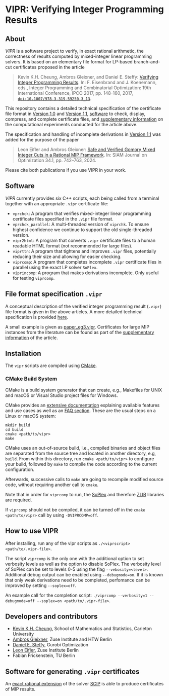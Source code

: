 # VIPR: Verifying Integer Programming Results

## About

*VIPR* is a software project to verify, in exact rational arithmetic, the correctness of results computed by mixed-integer linear programming solvers.  It is based on an elementary file format for LP-based branch-and-cut certificates proposed in the article

> Kevin K.H. Cheung, Ambros Gleixner, and Daniel E. Steffy: [Verifying Integer Programming Results](http://dx.doi.org/10.1007/978-3-319-59250-3_13). In: F. Eisenbrand and J. Koenemann, eds., Integer Programming and Combinatorial Optimization: 19th International Conference, IPCO 2017, pp. 148-160, 2017, [`doi:10.1007/978-3-319-59250-3_13`](http://dx.doi.org/10.1007/978-3-319-59250-3_13).

This repository contains a detailed technical specification of the certificate file format in [Version 1.0](cert_spec_v1_0.md) and [Version 1.1](cert_spec_v1_1.md), [software](code/) to check, display, compress, and complete certificate files, and [supplementary information](experiments/) on the computational experiments conducted for the article above.

The specification and handling of incomplete derivations in [Version 1.1](cert_spec_v1_1.md) was added for the purpose of the paper

> Leon Eifler and Ambros Gleixner: [Safe and Verified Gomory Mixed Integer Cuts in a Rational MIP Framework](https://doi.org/10.1137/23M156046X).
 In: SIAM Journal on Optimization 34.1, pp. 742–763, 2024.

Please cite both publications if you use VIPR in your work.

## Software

*VIPR* currently provides six C++ scripts, each being called from a terminal together with an appropriate `.vipr` certificate file:

- `vprchck`: A program that verifies mixed-integer linear programming certificate files specified in the `.vipr` file format.
- `vprchck_parallel`: A multi-threaded version of `viprchk`. To ensure highest confidence we continue to support the old single-threaded version.
- `vipr2html`: A program that converts `.vipr` certificate files to a human readable HTML format (not recommended for large files).
- `viprttn`: A program that tightens and improves `.vipr` files, potentially reducing their size and allowing for easier checking.
- `viprcomp`: A program that completes incomplete `.vipr` certificate files in parallel using the exact LP solver `SoPlex`.
- `viprincomp`: A program that makes derivations incomplete. Only useful for testing `viprcomp`.

## File format specification `.vipr`

A conceptual description of the verified integer programming result (`.vipr`) file format is given in the above articles.  A more detailed technical specification is provided [here](cert_spec_v1_1.md).

A small example is given as [paper_eg3.vipr](code/paper_eg3.vipr).  Certificates for large MIP instances from the literature can be found as part of the [supplementary information](experiments/) of the article.

## Installation

The `vipr` scripts are compiled using [CMake](https://cmake.org/).

### CMake Build System

CMake is a build system generator that can create, e.g.,
Makefiles for UNIX and macOS or Visual Studio project files for Windows.

CMake provides an
[extensive documentation](https://cmake.org/cmake/help/latest/manual/cmake.1.html)
explaining available features and use cases as well as an
[FAQ section](https://cmake.org/Wiki/CMake_FAQ). These are the usual steps on a
Linux or macOS system:

    mkdir build
    cd build
    cmake <path/to/vipr>
    make

CMake uses an out-of-source build, i.e., compiled binaries and object files are
separated from the source tree and located in another directory, e.g, `build`.
From within this directory, run `cmake <path/to/vipr>` to configure your build,
followed by `make` to compile the code according to the current configuration.

Afterwards, successive calls to `make` are going to recompile modified source code,
without requiring another call to `cmake`.

Note that in order for `viprcomp` to run, the [SoPlex](https://soplex.zib.de/) and therefore [ZLIB](https://zlib.net/) libraries are required.

If `viprcomp` should not be compiled, it can be turned off in the `cmake <path/to/vipr>` call by using `-DVIPRCOMP=off`.

## How to use VIPR

After installing, run any of the vipr scripts as `./<viprscript> <path/to/.vipr-file>`.

The script `viprcomp` is the only one with the additional option to set verbosity levels as well as the option to disable SoPlex.
The verbosity level of SoPlex can be set to levels 0-5 using the flag `--vebosity=<level>`. Additional debug output can be enabled using `--debugmode=on`.
If it is known that only weak derivations need to be completed, perfomance can be improved by setting `--soplex=off`.

An example call for the completion script: `./viprcomp --verbosity=1 --debugmode=off --soplex=on <path/to/.vipr-file>`.

## Developers and contributors

- [Kevin K.H. Cheung](https://carleton.ca/math/people/kevin-cheung/), School of Mathematics and Statistics, Carleton University
- [Ambros Gleixner](http://www.zib.de/gleixner), Zuse Institute and HTW Berlin
- [Daniel E. Steffy](https://desteffy.github.io), Gurobi Optimization
- [Leon Eifler](https://www.zib.de/members/eifler), Zuse Institute Berlin
- Fabian Frickenstein, TU Berlin

## Software for generating `.vipr` certificates

An [exact rational extension](https://github.com/scipopt/scip/tree/exact-rational) of the solver [SCIP](https://scipopt.org) is able to produce certificates of MIP results.
